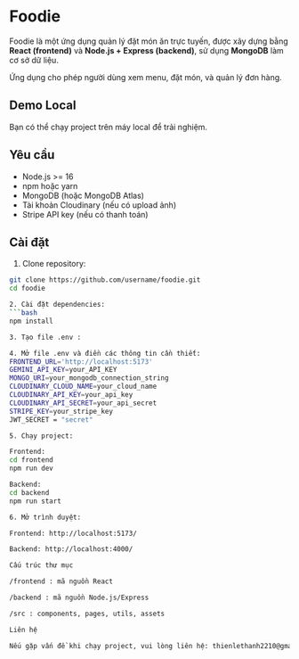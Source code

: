 # Foodie

Foodie là một ứng dụng quản lý đặt món ăn trực tuyến, được xây dựng bằng **React (frontend)** và **Node.js + Express (backend)**, sử dụng **MongoDB** làm cơ sở dữ liệu.  

Ứng dụng cho phép người dùng xem menu, đặt món, và quản lý đơn hàng.  

## Demo Local

Bạn có thể chạy project trên máy local để trải nghiệm.

## Yêu cầu

- Node.js >= 16  
- npm hoặc yarn  
- MongoDB (hoặc MongoDB Atlas)  
- Tài khoản Cloudinary (nếu có upload ảnh)  
- Stripe API key (nếu có thanh toán)

## Cài đặt

1. Clone repository:

```bash
git clone https://github.com/username/foodie.git
cd foodie

2. Cài đặt dependencies:
```bash
npm install

3. Tạo file .env :

4. Mở file .env và điền các thông tin cần thiết:
FRONTEND_URL='http://localhost:5173'
GEMINI_API_KEY=your_API_KEY
MONGO_URI=your_mongodb_connection_string
CLOUDINARY_CLOUD_NAME=your_cloud_name
CLOUDINARY_API_KEY=your_api_key
CLOUDINARY_API_SECRET=your_api_secret
STRIPE_KEY=your_stripe_key
JWT_SECRET = "secret"

5. Chạy project:

Frontend:
cd frontend
npm run dev

Backend:
cd backend
npm run start

6. Mở trình duyệt:

Frontend: http://localhost:5173/

Backend: http://localhost:4000/

Cấu trúc thư mục

/frontend : mã nguồn React

/backend : mã nguồn Node.js/Express

/src : components, pages, utils, assets

Liên hệ

Nếu gặp vấn đề khi chạy project, vui lòng liên hệ: thienlethanh2210@gmail.com
